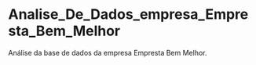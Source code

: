 # Analise_De_Dados_empresa_Empresta_Bem_Melhor
Análise da base de dados da empresa Empresta Bem Melhor.
